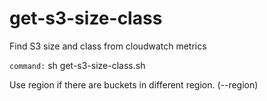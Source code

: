 # get-s3-size-class
Find S3 size and class from cloudwatch metrics

`command:`
sh get-s3-size-class.sh

Use region if there are buckets in different region. (--region)
